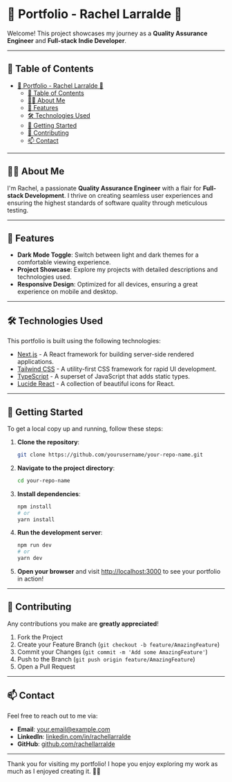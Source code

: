 # 🌟 Portfolio - Rachel Larralde 🌟

Welcome! This project showcases my journey as a **Quality Assurance Engineer** and **Full-stack Indie Developer**.

---

## 📜 Table of Contents

- [🌟 Portfolio - Rachel Larralde 🌟](#-portfolio---rachel-larralde-)
  - [📜 Table of Contents](#-table-of-contents)
  - [👩‍💻 About Me](#-about-me)
  - [🚀 Features](#-features)
  - [🛠️ Technologies Used](#️-technologies-used)
  - [🏁 Getting Started](#-getting-started)
  - [🤝 Contributing](#-contributing)
  - [📫 Contact](#-contact)

---

## 👩‍💻 About Me

I'm Rachel, a passionate **Quality Assurance Engineer** with a flair for **Full-stack Development**. I thrive on creating seamless user experiences and ensuring the highest standards of software quality through meticulous testing.

---

## 🚀 Features

- **Dark Mode Toggle**: Switch between light and dark themes for a comfortable viewing experience.
- **Project Showcase**: Explore my projects with detailed descriptions and technologies used.
- **Responsive Design**: Optimized for all devices, ensuring a great experience on mobile and desktop.

---

## 🛠️ Technologies Used

This portfolio is built using the following technologies:

- [Next.js](https://nextjs.org) - A React framework for building server-side rendered applications.
- [Tailwind CSS](https://tailwindcss.com) - A utility-first CSS framework for rapid UI development.
- [TypeScript](https://www.typescriptlang.org) - A superset of JavaScript that adds static types.
- [Lucide React](https://lucide.dev) - A collection of beautiful icons for React.

---

## 🏁 Getting Started

To get a local copy up and running, follow these steps:

1. **Clone the repository**:

   ```bash
   git clone https://github.com/yourusername/your-repo-name.git
   ```

2. **Navigate to the project directory**:

   ```bash
   cd your-repo-name
   ```

3. **Install dependencies**:

   ```bash
   npm install
   # or
   yarn install
   ```

4. **Run the development server**:

   ```bash
   npm run dev
   # or
   yarn dev
   ```

5. **Open your browser** and visit [http://localhost:3000](http://localhost:3000) to see your portfolio in action!

---

## 🤝 Contributing

Any contributions you make are **greatly appreciated**!

1. Fork the Project
2. Create your Feature Branch (`git checkout -b feature/AmazingFeature`)
3. Commit your Changes (`git commit -m 'Add some AmazingFeature'`)
4. Push to the Branch (`git push origin feature/AmazingFeature`)
5. Open a Pull Request

---

## 📫 Contact

Feel free to reach out to me via:

- **Email**: [your.email@example.com](mailto:your.email@example.com)
- **LinkedIn**: [linkedin.com/in/rachellarralde](https://www.linkedin.com/in/rachellarralde)
- **GitHub**: [github.com/rachellarralde](https://github.com/rachellarralde)

---

Thank you for visiting my portfolio! I hope you enjoy exploring my work as much as I enjoyed creating it. 🌈✨
